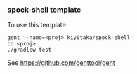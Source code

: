 ### spock-shell template

To use this template:

    gent --name=<proj> kiy0taka/spock-shell
    cd <proj>
    ./gradlew test

See
https://github.com/genttool/gent
